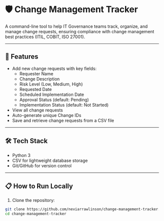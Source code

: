 # 🛡️ Change Management Tracker

A command-line tool to help IT Governance teams track, organize, and manage change requests, ensuring compliance with change management best practices (ITIL, COBIT, ISO 27001).

---

## 🚀 Features
- Add new change requests with key fields:
  - Requester Name
  - Change Description
  - Risk Level (Low, Medium, High)
  - Requested Date
  - Scheduled Implementation Date
  - Approval Status (default: Pending)
  - Implementation Status (default: Not Started)
- View all change requests
- Auto-generate unique Change IDs
- Save and retrieve change requests from a CSV file

---

## 🛠️ Tech Stack
- Python 3
- CSV for lightweight database storage
- Git/GitHub for version control

---

## 📋 How to Run Locally

1. Clone the repository:

```bash
git clone https://github.com/neviarrawlinson/change-management-tracker.git
cd change-management-tracker
